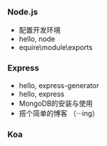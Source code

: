 
### Node.js

- 配置开发环境
- hello, node
- equire\module\exports


### Express

- hello, express-generator
- hello, express
- MongoDB的安装与使用
- 搭个简单的博客 （···ing）

### Koa
